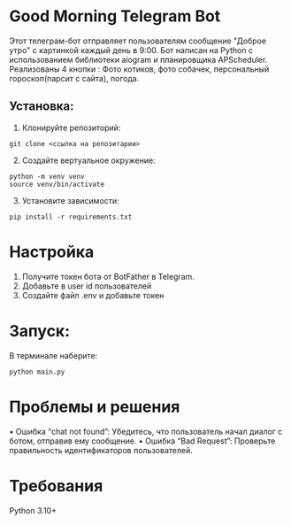 # Good Morning Telegram Bot

Этот телеграм-бот отправляет пользователям сообщение "Доброе утро" с картинкой каждый день в 9:00. Бот написан на Python с использованием библиотеки aiogram и планировщика APScheduler. Реализованы 4 кнопки : Фото котиков, фото собачек, персональный гороскоп(парсит с сайта), погода.

## Установка:
1. Клонируйте репозиторий:
```
git clone <ссылка на репозитарии>
```
2. Создайте вертуальное окружение:
```commandline
python -m venv venv
source venv/bin/activate
```
3. Установите зависимости:
```
pip install -r requirements.txt
```
# Настройка
1. Получите токен бота от BotFather в Telegram.
2. Добавьте в user id пользователей
3. Создайте файл .env и добавьте токен

# Запуск:
В терминале наберите:
```
python main.py
```
# Проблемы и решения

 • Ошибка “chat not found”: Убедитесь, что пользователь начал диалог с ботом, отправив ему сообщение.
 • Ошибка “Bad Request”: Проверьте правильность идентификаторов пользователей.

# Требования

Python 3.10+